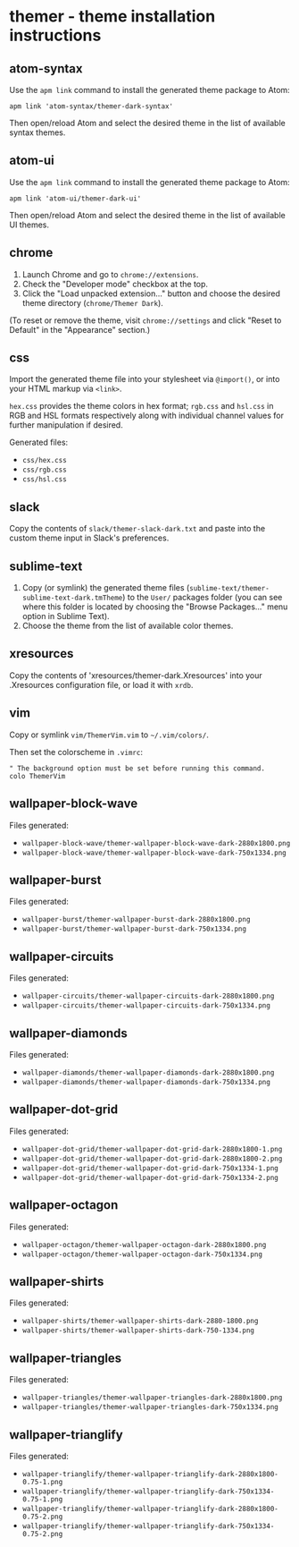 # themer - theme installation instructions

## atom-syntax

Use the `apm link` command to install the generated theme package to Atom:

    apm link 'atom-syntax/themer-dark-syntax'

Then open/reload Atom and select the desired theme in the list of available syntax themes.

## atom-ui

Use the `apm link` command to install the generated theme package to Atom:

    apm link 'atom-ui/themer-dark-ui'

Then open/reload Atom and select the desired theme in the list of available UI themes.

## chrome

1. Launch Chrome and go to `chrome://extensions`.
2. Check the "Developer mode" checkbox at the top.
3. Click the "Load unpacked extension..." button and choose the desired theme directory (`chrome/Themer Dark`).

(To reset or remove the theme, visit `chrome://settings` and click "Reset to Default" in the "Appearance" section.)

## css

Import the generated theme file into your stylesheet via `@import()`, or into your HTML markup via `<link>`.

`hex.css` provides the theme colors in hex format; `rgb.css` and `hsl.css` in RGB and HSL formats respectively along with individual channel values for further manipulation if desired.

Generated files:

* `css/hex.css`
* `css/rgb.css`
* `css/hsl.css`

## slack

Copy the contents of `slack/themer-slack-dark.txt` and paste into the custom theme input in Slack's preferences.

## sublime-text

1. Copy (or symlink) the generated theme files (`sublime-text/themer-sublime-text-dark.tmTheme`) to the `User/` packages folder (you can see where this folder is located by choosing the "Browse Packages..." menu option in Sublime Text).
2. Choose the theme from the list of available color themes.

## xresources

Copy the contents of 'xresources/themer-dark.Xresources' into your .Xresources configuration file, or load it with `xrdb`.

## vim

Copy or symlink `vim/ThemerVim.vim` to `~/.vim/colors/`.

Then set the colorscheme in `.vimrc`:

    " The background option must be set before running this command.
    colo ThemerVim

## wallpaper-block-wave

Files generated:

* `wallpaper-block-wave/themer-wallpaper-block-wave-dark-2880x1800.png`
* `wallpaper-block-wave/themer-wallpaper-block-wave-dark-750x1334.png`

## wallpaper-burst

Files generated:

* `wallpaper-burst/themer-wallpaper-burst-dark-2880x1800.png`
* `wallpaper-burst/themer-wallpaper-burst-dark-750x1334.png`

## wallpaper-circuits

Files generated:

* `wallpaper-circuits/themer-wallpaper-circuits-dark-2880x1800.png`
* `wallpaper-circuits/themer-wallpaper-circuits-dark-750x1334.png`

## wallpaper-diamonds

Files generated:

* `wallpaper-diamonds/themer-wallpaper-diamonds-dark-2880x1800.png`
* `wallpaper-diamonds/themer-wallpaper-diamonds-dark-750x1334.png`

## wallpaper-dot-grid

Files generated:

* `wallpaper-dot-grid/themer-wallpaper-dot-grid-dark-2880x1800-1.png`
* `wallpaper-dot-grid/themer-wallpaper-dot-grid-dark-2880x1800-2.png`
* `wallpaper-dot-grid/themer-wallpaper-dot-grid-dark-750x1334-1.png`
* `wallpaper-dot-grid/themer-wallpaper-dot-grid-dark-750x1334-2.png`

## wallpaper-octagon

Files generated:

* `wallpaper-octagon/themer-wallpaper-octagon-dark-2880x1800.png`
* `wallpaper-octagon/themer-wallpaper-octagon-dark-750x1334.png`

## wallpaper-shirts

Files generated:

* `wallpaper-shirts/themer-wallpaper-shirts-dark-2880-1800.png`
* `wallpaper-shirts/themer-wallpaper-shirts-dark-750-1334.png`

## wallpaper-triangles

Files generated:

* `wallpaper-triangles/themer-wallpaper-triangles-dark-2880x1800.png`
* `wallpaper-triangles/themer-wallpaper-triangles-dark-750x1334.png`

## wallpaper-trianglify

Files generated:

* `wallpaper-trianglify/themer-wallpaper-trianglify-dark-2880x1800-0.75-1.png`
* `wallpaper-trianglify/themer-wallpaper-trianglify-dark-750x1334-0.75-1.png`
* `wallpaper-trianglify/themer-wallpaper-trianglify-dark-2880x1800-0.75-2.png`
* `wallpaper-trianglify/themer-wallpaper-trianglify-dark-750x1334-0.75-2.png`